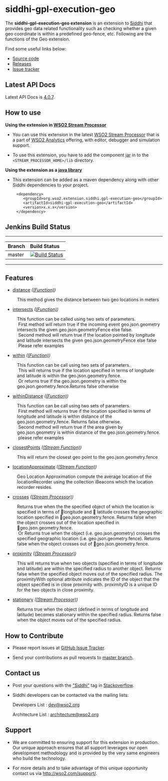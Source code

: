 siddhi-gpl-execution-geo
======================================

The **siddhi-gpl-execution-geo extension** is an extension to <a target="_blank" href="https://wso2.github.io/siddhi">Siddhi</a> that provides geo data related functionality such as checking whether a given geo coordinate is within a predefined geo-fence, etc. Following are the functions of the Geo extension.


Find some useful links below:

* <a target="_blank" href="https://github.com/wso2-extensions/siddhi-gpl-execution-geo">Source code</a>
* <a target="_blank" href="https://github.com/wso2-extensions/siddhi-gpl-execution-geo/releases">Releases</a>
* <a target="_blank" href="https://github.com/wso2-extensions/siddhi-gpl-execution-geo/issues">Issue tracker</a>

## Latest API Docs 

Latest API Docs is <a target="_blank" href="https://wso2-extensions.github.io/siddhi-gpl-execution-geo/api/4.0.7">4.0.7</a>.

## How to use 

**Using the extension in <a target="_blank" href="https://github.com/wso2/product-sp">WSO2 Stream Processor</a>**

* You can use this extension in the latest <a target="_blank" href="https://github.com/wso2/product-sp/releases">WSO2 Stream Processor</a> that is a part of <a target="_blank" href="http://wso2.com/analytics?utm_source=gitanalytics&utm_campaign=gitanalytics_Jul17">WSO2 Analytics</a> offering, with editor, debugger and simulation support. 

* To use this extension, you have to add the component <a target="_blank" href="https://github.com/wso2-extensions/siddhi-gpl-execution-geo/releases">jar</a> in to the `<STREAM_PROCESSOR_HOME>/lib` directory.

**Using the extension as a <a target="_blank" href="https://wso2.github.io/siddhi/documentation/running-as-a-java-library">java library</a>**

* This extension can be added as a maven dependency along with other Siddhi dependencies to your project.

```
     <dependency>
        <groupId>org.wso2.extension.siddhi.gpl-execution-geo</groupId>
        <artifactId>siddhi-gpl-execution-geo</artifactId>
        <version>x.x.x</version>
     </dependency>
```

## Jenkins Build Status

---

|  Branch | Build Status |
| :------ |:------------ | 
| master  | [![Build Status](https://wso2.org/jenkins/view/All%20Builds/job/siddhi/job/siddhi-gpl-execution-geo/badge/icon)](https://wso2.org/jenkins/view/All%20Builds/job/siddhi/job/siddhi-gpl-execution-geo/) |

---

## Features

* <a target="_blank" href="https://wso2-extensions.github.io/siddhi-gpl-execution-geo/api/4.0.7/#distance-function">distance</a> *(<a target="_blank" href="https://wso2.github.io/siddhi/documentation/siddhi-4.0/#function">(Function)</a>)*<br><div style="padding-left: 1em;"><p>This method gives the distance between two geo locations in meters</p></div>
* <a target="_blank" href="https://wso2-extensions.github.io/siddhi-gpl-execution-geo/api/4.0.7/#intersects-function">intersects</a> *(<a target="_blank" href="https://wso2.github.io/siddhi/documentation/siddhi-4.0/#function">(Function)</a>)*<br><div style="padding-left: 1em;"><p>This function can be called using two sets of parameters. <br>&nbsp;First method will return true if the incoming event geo.json.geometry intersects the given geo.json.geometryFence else false.<br>&nbsp;Second method will return true if the location pointed by longitude and latitude intersects the given geo.json.geometryFence else false <br>&nbsp;Please refer examples</p></div>
* <a target="_blank" href="https://wso2-extensions.github.io/siddhi-gpl-execution-geo/api/4.0.7/#within-function">within</a> *(<a target="_blank" href="https://wso2.github.io/siddhi/documentation/siddhi-4.0/#function">(Function)</a>)*<br><div style="padding-left: 1em;"><p>This function can be call using two sets of parameters.<br>&nbsp;This will returns true if the location specified in terms of longitude and latitude is within the geo.json.geometry.fence. <br>&nbsp;Or returns true if the geo.json.geometry is within the geo.json.geometry.fence.Returns false otherwise </p></div>
* <a target="_blank" href="https://wso2-extensions.github.io/siddhi-gpl-execution-geo/api/4.0.7/#withindistance-function">withinDistance</a> *(<a target="_blank" href="https://wso2.github.io/siddhi/documentation/siddhi-4.0/#function">(Function)</a>)*<br><div style="padding-left: 1em;"><p>This function can be call using two sets of parameters. <br>&nbsp;First method will returns true if the location specified in terms of longitude and latitude is within distance of the geo.json.geometry.fence. Returns false otherwise. <br>&nbsp;Second method will return true if the area given by geo.json.geometry is within distance of the geo.json.geometry.fence. <br>&nbsp;please refer examples </p></div>
* <a target="_blank" href="https://wso2-extensions.github.io/siddhi-gpl-execution-geo/api/4.0.7/#closestpoints-stream-function">closestPoints</a> *(<a target="_blank" href="https://wso2.github.io/siddhi/documentation/siddhi-4.0/#stream-function">(Stream Function)</a>)*<br><div style="padding-left: 1em;"><p>This will return the closest geo point to the geo.json.geometry.fence</p></div>
* <a target="_blank" href="https://wso2-extensions.github.io/siddhi-gpl-execution-geo/api/4.0.7/#locationapproximate-stream-function">locationApproximate</a> *(<a target="_blank" href="https://wso2.github.io/siddhi/documentation/siddhi-4.0/#stream-function">(Stream Function)</a>)*<br><div style="padding-left: 1em;"><p>Geo Location Approximation compute the average location of the locationRecorder using the collection iBeacons which the location recorder resides.</p></div>
* <a target="_blank" href="https://wso2-extensions.github.io/siddhi-gpl-execution-geo/api/4.0.7/#crosses-stream-processor">crosses</a> *(<a target="_blank" href="https://wso2.github.io/siddhi/documentation/siddhi-4.0/#stream-processor">(Stream Processor)</a>)*<br><div style="padding-left: 1em;"><p>Returns true when the  the specified object of which the location is specified  in terms of longitude  and  latitude crosses the geographic location specified in geo.json.geometry.fence. Returns false when the object crosses out of the location specified in geo.json.geometry.fence. <br>&nbsp;Or Returns true when the object (i.e. geo.json.geometry) crosses the specified geographic location (i.e. geo.json.geometry.fence). Returns false when the object crosses out of geo.json.geometry.fence. </p></div>
* <a target="_blank" href="https://wso2-extensions.github.io/siddhi-gpl-execution-geo/api/4.0.7/#proximity-stream-processor">proximity</a> *(<a target="_blank" href="https://wso2.github.io/siddhi/documentation/siddhi-4.0/#stream-processor">(Stream Processor)</a>)*<br><div style="padding-left: 1em;"><p>This will returns true when two objects (specified in terms of longitude and latitude) are within the specified radius to another object. Returns false when the specified object moves out of the specified radius. The proximityWith optional attribute indicates the ID of the object that the object specified is in close proximity with. proximityID is a unique ID for the two objects in close proximity.</p></div>
* <a target="_blank" href="https://wso2-extensions.github.io/siddhi-gpl-execution-geo/api/4.0.7/#stationary-stream-processor">stationary</a> *(<a target="_blank" href="https://wso2.github.io/siddhi/documentation/siddhi-4.0/#stream-processor">(Stream Processor)</a>)*<br><div style="padding-left: 1em;"><p>Returns true when the object (defined in terms of  longitude  and latitude) becomes stationary within the specified radius. Returns false when the object moves out of the specified radius.</p></div>

## How to Contribute
 
  * Please report issues at <a target="_blank" href="https://github.com/wso2-extensions/siddhi-gpl-execution-geo/issues">GitHub Issue Tracker</a>.
  
  * Send your contributions as pull requests to <a target="_blank" href="https://github.com/wso2-extensions/siddhi-gpl-execution-geo/tree/master">master branch</a>. 
 
## Contact us 

 * Post your questions with the <a target="_blank" href="http://stackoverflow.com/search?q=siddhi">"Siddhi"</a> tag in <a target="_blank" href="http://stackoverflow.com/search?q=siddhi">Stackoverflow</a>. 
 
 * Siddhi developers can be contacted via the mailing lists:
 
    Developers List   : [dev@wso2.org](mailto:dev@wso2.org)
    
    Architecture List : [architecture@wso2.org](mailto:architecture@wso2.org)
 
## Support 

* We are committed to ensuring support for this extension in production. Our unique approach ensures that all support leverages our open development methodology and is provided by the very same engineers who build the technology. 

* For more details and to take advantage of this unique opportunity contact us via <a target="_blank" href="http://wso2.com/support?utm_source=gitanalytics&utm_campaign=gitanalytics_Jul17">http://wso2.com/support/</a>. 
